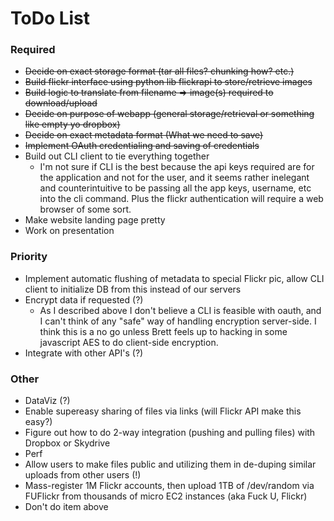 # ToDo List #

### Required ###

 + ~~Decide on exact storage format (tar all files? chunking how? etc.)~~
 + ~~Build flickr interface using python lib flickrapi to store/retrieve images~~
 + ~~Build logic to translate from filename => image(s) required to download/upload~~
 + ~~Decide on purpose of webapp (general storage/retrieval or something like empty yo dropbox)~~
 + ~~Decide on exact metadata format (What we need to save)~~
 + ~~Implement OAuth credentialing and saving of credentials~~
 + Build out CLI client to tie everything together
    + I'm not sure if CLI is the best because the api keys required are for the application and not for the user, and it seems rather inelegant and counterintuitive to be passing all the app keys, username, etc into the cli command. Plus the flickr authentication will require a web browser of some sort.
 + Make website landing page pretty
 + Work on presentation
 
### Priority ###

 + Implement automatic flushing of metadata to special Flickr pic, allow CLI client to initialize DB from this instead of our servers
 + Encrypt data if requested (?)
    + As I described above I don't believe a CLI is feasible with oauth, and I can't think of any "safe" way of handling encryption server-side. I think this is a no go unless Brett feels up to hacking in some javascript AES to do client-side encryption.
 + Integrate with other API's (?)
 
### Other ###

 + DataViz (?)
 + Enable supereasy sharing of files via links (will Flickr API make this easy?)
 + Figure out how to do 2-way integration (pushing and pulling files) with Dropbox or Skydrive
 + Perf
 + Allow users to make files public and utilizing them in de-duping similar uploads from other users (!)
 + Mass-register 1M Flickr accounts, then upload 1TB of /dev/random via FUFlickr from thousands of micro EC2 instances (aka Fuck U, Flickr)
 + Don't do item above
